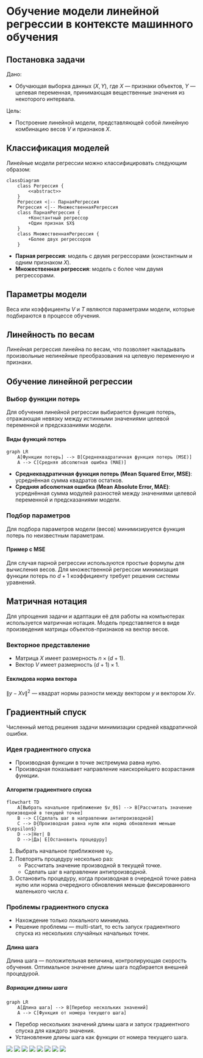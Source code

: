 # Обучение модели линейной регрессии в контексте машинного обучения

## Постановка задачи

Дано:
- Обучающая выборка данных $(X, Y)$, где $X$ — признаки объектов, $Y$ — целевая переменная, принимающая вещественные значения из некоторого интервала.

Цель:
- Построение линейной модели, представляющей собой линейную комбинацию весов $V$ и признаков $X$.

## Классификация моделей

Линейные модели регрессии можно классифицировать следующим образом:

```mermaid
classDiagram
    class Регрессия {
        <<abstract>>
    }
    Регрессия <|-- ПарнаяРегрессия
    Регрессия <|-- МножественнаяРегрессия
    class ПарнаяРегрессия {
        +Константный регрессор
        +Один признак $X$
    }
    class МножественнаяРегрессия {
        +Более двух регрессоров
    }
```

- **Парная регрессия**: модель с двумя регрессорами (константным и одним признаком $X$).
- **Множественная регрессия**: модель с более чем двумя регрессорами.

## Параметры модели

Веса или коэффициенты $V$ и $T$ являются параметрами модели, которые подбираются в процессе обучения.

## Линейность по весам

Линейная регрессия линейна по весам, что позволяет накладывать произвольные нелинейные преобразования на целевую переменную и признаки.

## Обучение линейной регрессии

### Выбор функции потерь

Для обучения линейной регрессии выбирается функция потерь, отражающая невязку между истинными значениями целевой переменной и предсказаниями модели.

#### Виды функций потерь

```mermaid
graph LR
    A[Функции потерь] --> B[Среднеквадратичная функция потерь (MSE)]
    A --> C[Средняя абсолютная ошибка (MAE)]
```

- **Среднеквадратичная функция потерь (Mean Squared Error, MSE)**: усреднённая сумма квадратов остатков.
- **Средняя абсолютная ошибка (Mean Absolute Error, MAE)**: усреднённая сумма модулей разностей между значениями целевой переменной и предсказаниями модели.

### Подбор параметров

Для подбора параметров модели (весов) минимизируется функция потерь по неизвестным параметрам.

#### Пример с MSE

Для случая парной регрессии используются простые формулы для вычисления весов. Для множественной регрессии минимизация функции потерь по $d+1$ коэффициенту требует решения системы уравнений.

## Матричная нотация

Для упрощения задачи и адаптации её для работы на компьютерах используется матричная нотация. Модель представляется в виде произведения матрицы объектов-признаков на вектор весов.

### Векторное представление

- Матрица $X$ имеет размерность $n \times (d+1)$.
- Вектор $V$ имеет размерность $(d+1) \times 1$.

#### Евклидова норма вектора

$\|y - Xv\|^2$ — квадрат нормы разности между вектором $y$ и вектором $Xv$.

## Градиентный спуск

Численный метод решения задачи минимизации средней квадратичной ошибки.

### Идея градиентного спуска

- Производная функции в точке экстремума равна нулю.
- Производная показывает направление наискорейшего возрастания функции.

#### Алгоритм градиентного спуска

```mermaid
flowchart TD
    A[Выбрать начальное приближение $v_0$] --> B[Рассчитать значение производной в текущей точке]
    B --> C[Сделать шаг в направлении антипроизводной]
    C --> D{Производная равна нулю или норма обновления меньше $\epsilon$}
    D -->|Нет| B
    D -->|Да| E[Остановить процедуру]
```

1. Выбрать начальное приближение $v_0$.
2. Повторять процедуру несколько раз:
   - Рассчитать значение производной в текущей точке.
   - Сделать шаг в направлении антипроизводной.
3. Остановить процедуру, когда производная в очередной точке равна нулю или норма очередного обновления меньше фиксированного маленького числа $\epsilon$.

### Проблемы градиентного спуска

- Нахождение только локального минимума.
- Решение проблемы — multi-start, то есть запуск градиентного спуска из нескольких случайных начальных точек.

#### Длина шага

Длина шага — положительная величина, контролирующая скорость обучения. Оптимальное значение длины шага подбирается внешней процедурой.

##### Вариации длины шага

```mermaid
graph LR
    A[Длина шага] --> B[Перебор нескольких значений]
    A --> C[Функция от номера текущего шага]
```

- Перебор нескольких значений длины шага и запуск градиентного спуска для каждого значения.
- Установление длины шага как функции от номера текущего шага.

![](images/LEC_15_PART_04/000090s_top_7.jpg)
![](images/LEC_15_PART_04/000110s_top_6.jpg)
![](images/LEC_15_PART_04/000199s_top_8.jpg)
![](images/LEC_15_PART_04/000279s_top_3.jpg)
![](images/LEC_15_PART_04/000378s_top_5.jpg)
![](images/LEC_15_PART_04/000468s_top_1.jpg)
![](images/LEC_15_PART_04/000518s_top_4.jpg)
![](images/LEC_15_PART_04/000637s_top_2.jpg)